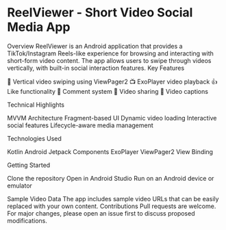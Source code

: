 # ReelViewer - Short Video Social Media App
Overview
ReelViewer is an Android application that provides a TikTok/Instagram Reels-like experience for browsing and interacting with short-form video content. The app allows users to swipe through videos vertically, with built-in social interaction features.
Key Features

🎥 Vertical video swiping using ViewPager2
📺 ExoPlayer video playback
👍 Like functionality
💬 Comment system
🔗 Video sharing
📝 Video captions

Technical Highlights

MVVM Architecture
Fragment-based UI
Dynamic video loading
Interactive social features
Lifecycle-aware media management

Technologies Used

Kotlin
Android Jetpack Components
ExoPlayer
ViewPager2
View Binding

Getting Started

Clone the repository
Open in Android Studio
Run on an Android device or emulator

Sample Video Data
The app includes sample video URLs that can be easily replaced with your own content.
Contributions
Pull requests are welcome. For major changes, please open an issue first to discuss proposed modifications.
